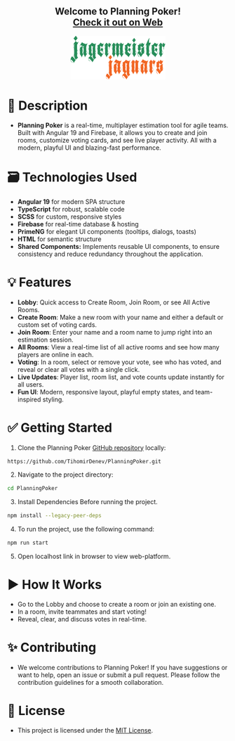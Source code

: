 <h2 align="center">
  Welcome to Planning Poker! <br/>
  <a href="https://planning-poker-beta.vercel.app/" target="_blank">Check it out on Web</a>
</h2>
<div align="center">
  <img src="public/JJLogo.png" alt="JJ Logo" style="height: 100px;" />
</div>

# 📝 Description

- **Planning Poker** is a real-time, multiplayer estimation tool for agile teams. Built with Angular 19 and Firebase, it allows you to create and join rooms, customize voting cards, and see live player activity. All with a modern, playful UI and blazing-fast performance.

# 🗃️ Technologies Used

- **Angular 19** for modern SPA structure
- **TypeScript** for robust, scalable code
- **SCSS** for custom, responsive styles
- **Firebase** for real-time database & hosting
- **PrimeNG** for elegant UI components (tooltips, dialogs, toasts)
- **HTML** for semantic structure
- **Shared Components:** Implements reusable UI components, to ensure consistency and reduce redundancy throughout the application.

# 💡 Features

- **Lobby**: Quick access to Create Room, Join Room, or see All Active Rooms.
- **Create Room**: Make a new room with your name and either a default or custom set of voting cards.
- **Join Room**: Enter your name and a room name to jump right into an estimation session.
- **All Rooms**: View a real-time list of all active rooms and see how many players are online in each.
- **Voting**: In a room, select or remove your vote, see who has voted, and reveal or clear all votes with a single click.
- **Live Updates**: Player list, room list, and vote counts update instantly for all users.
- **Fun UI**: Modern, responsive layout, playful empty states, and team-inspired styling.

# ✅ Getting Started

1. Clone the Planning Poker [GitHub repository](https://github.com/TihomirDenev/PlanningPoker) locally:

```bash
https://github.com/TihomirDenev/PlanningPoker.git
```

2. Navigate to the project directory:

```bash
cd PlanningPoker
```

3. Install Dependencies Before running the project.

```bash
npm install --legacy-peer-deps
```

4. To run the project, use the following command:

```bash
npm run start
```

5. Open localhost link in browser to view web-platform.

# ▶️ How It Works

- Go to the Lobby and choose to create a room or join an existing one.
- In a room, invite teammates and start voting!
- Reveal, clear, and discuss votes in real-time.

# ✨ Contributing

- We welcome contributions to Planning Poker! If you have suggestions or want to help, open an issue or submit a pull request. Please follow the contribution guidelines for a smooth collaboration.

# 📇 License

- This project is licensed under the [MIT License](https://opensource.org/licenses/MIT).
